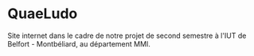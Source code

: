 # QuaeLudo
Site internet dans le cadre de notre projet de second semestre à l'IUT de Belfort - Montbéliard, au département MMI.
